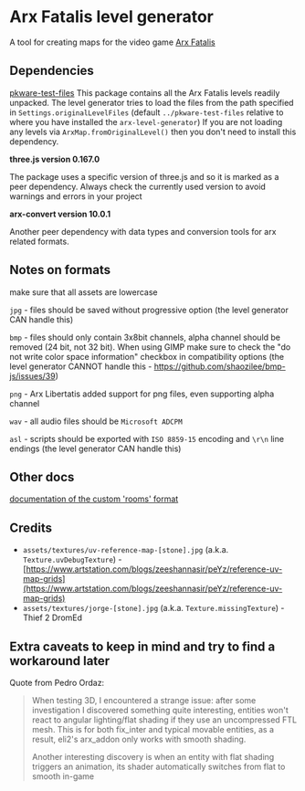 # Arx Fatalis level generator

A tool for creating maps for the video game [Arx Fatalis](https://en.wikipedia.org/wiki/Arx_Fatalis)

## Dependencies

[pkware-test-files](https://github.com/arx-tools/pkware-test-files)
This package contains all the Arx Fatalis levels readily unpacked. The level generator tries to load the
files from the path specified in `Settings.originalLevelFiles` (default `../pkware-test-files`
relative to where you have installed the `arx-level-generator`) If you are not loading any levels via
`ArxMap.fromOriginalLevel()` then you don't need to install this dependency.

**three.js version 0.167.0**

The package uses a specific version of three.js and so it is marked as a peer dependency.
Always check the currently used version to avoid warnings and errors in your project

**arx-convert version 10.0.1**

Another peer dependency with data types and conversion tools for arx related formats.

## Notes on formats

make sure that all assets are lowercase

`jpg` - files should be saved without progressive option (the level generator CAN handle this)

`bmp` - files should only contain 3x8bit channels, alpha channel should be removed (24 bit, not
32 bit). When using GIMP make sure to check the "do not write color space information" checkbox in
compatibility options (the level generator CANNOT handle this - https://github.com/shaozilee/bmp-js/issues/39)

`png` - Arx Libertatis added support for png files, even supporting alpha channel

`wav` - all audio files should be `Microsoft ADCPM`

`asl` - scripts should be exported with `ISO 8859-15` encoding and `\r\n` line endings (the level
generator CAN handle this)

## Other docs

[documentation of the custom 'rooms' format](docs/rooms.md)

## Credits

- `assets/textures/uv-reference-map-[stone].jpg` (a.k.a. `Texture.uvDebugTexture`) - [https://www.artstation.com/blogs/zeeshannasir/peYz/reference-uv-map-grids](https://www.artstation.com/blogs/zeeshannasir/peYz/reference-uv-map-grids)
- `assets/textures/jorge-[stone].jpg` (a.k.a. `Texture.missingTexture`) - Thief 2 DromEd

## Extra caveats to keep in mind and try to find a workaround later

Quote from Pedro Ordaz:

> When testing 3D, I encountered a strange issue: after some investigation I discovered something quite interesting,
> entities won't react to angular lighting/flat shading if they use an uncompressed FTL mesh. This is for both
> fix_inter and typical movable entities, as a result, eli2's arx_addon only works with smooth shading.
>
> Another interesting discovery is when an entity with flat shading triggers an animation, its shader automatically
> switches from flat to smooth in-game
